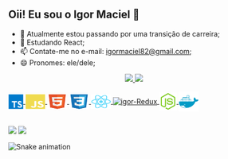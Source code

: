 ## Oii! Eu sou o Igor Maciel 👋

- 🔭 Atualmente estou passando por uma transição de carreira;
- 🌱 Estudando React;
- 📫 Contate-me no e-mail: igormaciel82@gmail.com;
- 😄 Pronomes: ele/dele;

<div align="center">
  <a href="https://github.com/Igormcf">
  <img height="180em" src="https://github-readme-stats.vercel.app/api?username=Igormcf&show_icons=true&theme=yeblu&include_all_commits=true&count_private=true"/>
  <img height="180em" src="https://github-readme-stats.vercel.app/api/top-langs/?username=Igormcf&layout=compact&langs_count=7&theme=shades-of-purple"/>
</div>
<div style="display: inline_block"><br>
 <img align="center" alt="igor-typescript" heigth="30" width="30" src="https://raw.githubusercontent.com/devicons/devicon/master/icons/typescript/typescript-plain.svg">
  <img align="center" alt="igor-Js" height="30" width="40" src="https://raw.githubusercontent.com/devicons/devicon/master/icons/javascript/javascript-plain.svg">
  <img align="center" alt="igor-HTML" height="30" width="40" src="https://raw.githubusercontent.com/devicons/devicon/master/icons/html5/html5-original.svg">
  <img align="center" alt="igor-CSS" height="30" width="40" src="https://raw.githubusercontent.com/devicons/devicon/master/icons/css3/css3-original.svg">
  <img align="center" alt="igor-React" height="30" width="40" src="https://raw.githubusercontent.com/devicons/devicon/master/icons/react/react-original.svg">
  <img align="center" alt="igor-Redux" height="30" width="35" src="https://raw.githubusercontent.com/reduxjs/redux/master/logo/logo.png">
   <img align="center" alt="igor-typescript" heigth="30" width="35" src="https://raw.githubusercontent.com/devicons/devicon/master/icons/nodejs/nodejs-plain.svg">
   <img align="center" alt="igor-typescript" heigth="30" width="40" src="https://raw.githubusercontent.com/devicons/devicon/master/icons/docker/docker-plain.svg">
</div>
  
  ##

<div>
  <a href = "mailto:igormaciel82@gmail.com"><img src="https://img.shields.io/badge/-Gmail-%23333?style=for-the-badge&logo=gmail&logoColor=white" target="_blank"></a>
  <a href="https://www.linkedin.com/in/igormcf" target="_blank"><img src="https://img.shields.io/badge/-LinkedIn-%230077B5?style=for-the-badge&logo=linkedin&logoColor=white" target="_blank"></a> 
</div>
  
![Snake animation](https://github.com/Igormcf/Igormcf/blob/output/github-contribution-grid-snake.svg)

